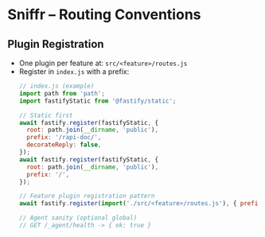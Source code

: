 # Sniffr – Routing Conventions

## Plugin Registration
- One plugin per feature at: `src/<feature>/routes.js`
- Register in `index.js` with a prefix:
  ```js
  // index.js (example)
  import path from 'path';
  import fastifyStatic from '@fastify/static';

  // Static first
  await fastify.register(fastifyStatic, {
    root: path.join(__dirname, 'public'),
    prefix: '/rapi-doc/',
    decorateReply: false,
  });
  await fastify.register(fastifyStatic, {
    root: path.join(__dirname, 'public'),
    prefix: '/',
  });

  // Feature plugin registration pattern
  await fastify.register(import('./src/<feature>/routes.js'), { prefix: '/<feature>' });

  // Agent sanity (optional global)
  // GET /_agent/health -> { ok: true }
